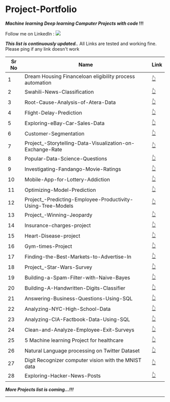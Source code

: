 # Project-Portfolio


***Machine learning Deep learning Computer  Projects with code* !!!**

Follow me on LinkedIn : [![](https://img.shields.io/badge/LinkedIn-0077B5?style=for-the-badge&logo=linkedin&logoColor=white)](https://www.linkedin.com/in/ndongayami-muteweri-632a70b0/)

***This list is continuously updated.***. All Links are tested and working fine. Please ping if any link doesn't work

| Sr No | Name                                                         | Link                                                         |
| ----- | ------------------------------------------------------------ | ------------------------------------------------------------ |
| 1     | Dream Housing Financeloan eligibility process automation     | [👆](https://github.com/Ndo71292/DreamHouse-Finance-Loan-Automation/blob/main/DreamHousingFinance.ipynb) |  
| 2     | Swahili-News-Classification                                  | [👆](https://github.com/Ndo71292/Swahili-News-Classification) |  
| 3     | Root-Cause-Analysis-of-Atera-Data                            | [👆](https://github.com/Ndo71292/Root-Cause-Analysis-of-Atera-Data) |
| 4     | Flight-Delay-Prediction                                      | [👆](https://github.com/Ndo71292/Flight-delay-prediction/blob/main/README.md)
| 5     | Exploring-eBay-Car-Sales-Data                                | [👆](https://github.com/Ndo71292/Exploring-eBay-Car-Sales-Data) |
| 6     | Customer-Segmentation                                        | [👆](https://github.com/Ndo71292/Customer-Segmentation)        |
| 7     | Project_-Storytelling-Data-Visualization-on-Exchange-Rate    | [👆](https://github.com/Ndo71292/Project_-Storytelling-Data-Visualization-on-Exchange-Rates) |
| 8     | Popular-Data-Science-Questions                               | [👆](https://github.com/Ndo71292/Popular-Data-Science-Questions) |
| 9     | Investigating-Fandango-Movie-Ratings                         | [👆](https://github.com/Ndo71292/Investigating-Fandango-Movie-Ratings) |
| 10     | Mobile-App-for-Lottery-Addiction                             | [👆](https://github.com/Ndo71292/Mobile-App-for-Lottery-Addiction) |
| 11    | Optimizing-Model-Prediction                                  | [👆](https://github.com/Ndo71292/Optimizing-Model-Prediction) |
| 12    | Project_-Predicting-Employee-Productivity-Using-Tree-Models  | [👆](https://github.com/Ndo71292/Project_-Predicting-Employee-Productivity-Using-Tree-Models) |
| 13    | Project_-Winning-Jeopardy                                    | [👆](https://github.com/Ndo71292/Project_-Winning-Jeopardy) |
| 14    | Insurance-charges-project                                    | [👆](https://github.com/Ndo71292/Insurance-charges-project) |
| 15    | Heart-Disease-project                                        | [👆](https://github.com/Ndo71292/Heart-Disease-project) |
| 16    | Gym-times-Project                                            | [👆](https://github.com/Ndo71292/Gym-times-Project) |
| 17    | Finding-the-Best-Markets-to-Advertise-In                     | [👆](https://github.com/Ndo71292/Finding-the-Best-Markets-to-Advertise-In) |
| 18    | Project_-Star-Wars-Survey                                    | [👆](https://github.com/Ndo71292/Project_-Star-Wars-Survey) |
| 19    | Building-a-Spam-Filter-with-Naive-Bayes                      | [👆](https://github.com/Ndo71292/Building-a-Spam-Filter-with-Naive-Bayes) |
| 20    | Building-A-Handwritten-Digits-Classifier                     | [👆](https://github.com/Ndo71292/Building-A-Handwritten-Digits-Classifier) |
| 21    | Answering-Business-Questions-Using-SQL                       | [👆](https://github.com/Ndo71292/Answering-Business-Questions-Using-SQL) |
| 22    | Analyzing-NYC-High-School-Data                               | [👆](https://github.com/Ndo71292/Analyzing-NYC-High-School-Data) |
| 23    | Analyzing-CIA-Factbook-Data-Using-SQL                        | [👆](https://github.com/Ndo71292/Analyzing-CIA-Factbook-Data-Using-SQL) |
| 24    | Clean-and-Analyze-Employee-Exit-Surveys                      | [👆](https://github.com/Ndo71292/Clean-and-Analyze-Employee-Exit-Surveys) |
| 25    | 5 Machine learning Project for healthcare                    | [👆](https://medium.datadriveninvestor.com/5-machine-learning-projects-for-healthcare-bbd0eac57b4a) 
| 26    | Natural Language processing on Twitter Dataset               | [👆](https://github.com/Ndo71292/Natural-Language-Processing-with-Disaster-Tweets) 
| 27    | Digit Recognizer computer vision with the MNIST data         | [👆](https://github.com/Ndo71292/Digital-Recognizer-Computer-Vision-Project/blob/main/Digital%20Recognizer/Digital%20Recognizer.ipynb)| 
| 28     | Exploring-Hacker-News-Posts                                 | [👆](https://github.com/Ndo71292/Exploring-Hacker-News-Posts) |




***More Projects list is coming...!!!***

---
